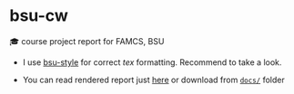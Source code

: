 # bsu-cw

🎓 course project report for FAMCS, BSU

* I use [bsu-style](https://github.com/bsutex/bsustyle) for correct _tex_
  formatting. Recommend to take a look.

* You can read rendered report just
  [here](https://drapegnik.github.io/bsu-cw/cw.pdf) or download from
  [`docs/`](https://github.com/Drapegnik/bsu-cw/tree/master/docs) folder
